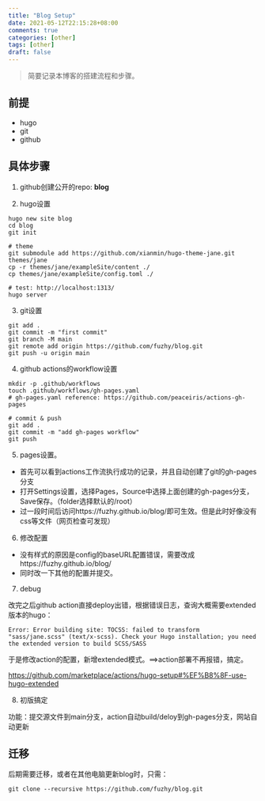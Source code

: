```yaml
---
title: "Blog Setup"
date: 2021-05-12T22:15:28+08:00
comments: true
categories: [other]
tags: [other]
draft: false
---
```


> 简要记录本博客的搭建流程和步骤。

## 前提

- hugo
- git
- github

## 具体步骤

1. github创建公开的repo: **blog**

2. hugo设置

```shell
hugo new site blog
cd blog
git init

# theme
git submodule add https://github.com/xianmin/hugo-theme-jane.git themes/jane
cp -r themes/jane/exampleSite/content ./
cp themes/jane/exampleSite/config.toml ./

# test: http://localhost:1313/
hugo server
```

3. git设置

```shell
git add .
git commit -m "first commit"
git branch -M main
git remote add origin https://github.com/fuzhy/blog.git
git push -u origin main
```

4. github actions的workflow设置

```shell
mkdir -p .github/workflows
touch .github/workflows/gh-pages.yaml
# gh-pages.yaml reference: https://github.com/peaceiris/actions-gh-pages

# commit & push
git add .
git commit -m "add gh-pages workflow"
git push
```

5. pages设置。

- 首先可以看到actions工作流执行成功的记录，并且自动创建了git的gh-pages分支
- 打开Settings设置，选择Pages，Source中选择上面创建的gh-pages分支，Save保存。（folder选择默认的/root）
- 过一段时间后访问https://fuzhy.github.io/blog/即可生效。但是此时好像没有css等文件（网页检查可发现）

6. 修改配置

- 没有样式的原因是config的baseURL配置错误，需要改成https://fuzhy.github.io/blog/
- 同时改一下其他的配置并提交。

7. debug

改完之后github action直接deploy出错，根据错误日志，查询大概需要extended版本的hugo：

```shell
Error: Error building site: TOCSS: failed to transform "sass/jane.scss" (text/x-scss). Check your Hugo installation; you need the extended version to build SCSS/SASS
```

于是修改action的配置，新增extended模式。==>action部署不再报错，搞定。

https://github.com/marketplace/actions/hugo-setup#%EF%B8%8F-use-hugo-extended

8. 初版搞定

功能：提交源文件到main分支，action自动build/deloy到gh-pages分支，网站自动更新

## 迁移

后期需要迁移，或者在其他电脑更新blog时，只需：

```shell
git clone --recursive https://github.com/fuzhy/blog.git
```



